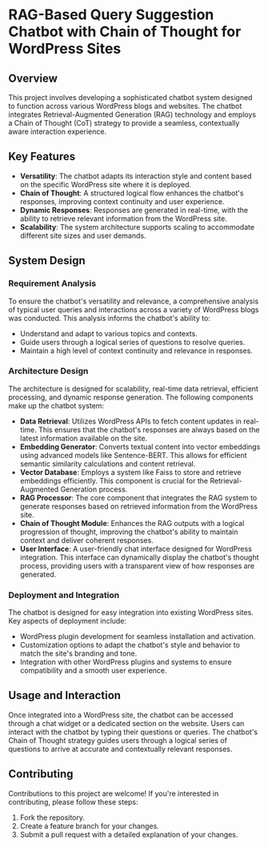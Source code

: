 # RAG-Based Query Suggestion Chatbot with Chain of Thought for WordPress Sites

## Overview
This project involves developing a sophisticated chatbot system designed to function across various WordPress blogs and websites. The chatbot integrates Retrieval-Augmented Generation (RAG) technology and employs a Chain of Thought (CoT) strategy to provide a seamless, contextually aware interaction experience.

## Key Features
- **Versatility**: The chatbot adapts its interaction style and content based on the specific WordPress site where it is deployed.
- **Chain of Thought**: A structured logical flow enhances the chatbot's responses, improving context continuity and user experience.
- **Dynamic Responses**: Responses are generated in real-time, with the ability to retrieve relevant information from the WordPress site.
- **Scalability**: The system architecture supports scaling to accommodate different site sizes and user demands.

## System Design

### Requirement Analysis
To ensure the chatbot's versatility and relevance, a comprehensive analysis of typical user queries and interactions across a variety of WordPress blogs was conducted. This analysis informs the chatbot's ability to:
- Understand and adapt to various topics and contexts.
- Guide users through a logical series of questions to resolve queries.
- Maintain a high level of context continuity and relevance in responses.

### Architecture Design
The architecture is designed for scalability, real-time data retrieval, efficient processing, and dynamic response generation. The following components make up the chatbot system:

- **Data Retrieval**: Utilizes WordPress APIs to fetch content updates in real-time. This ensures that the chatbot's responses are always based on the latest information available on the site.
- **Embedding Generator**: Converts textual content into vector embeddings using advanced models like Sentence-BERT. This allows for efficient semantic similarity calculations and content retrieval.
- **Vector Database**: Employs a system like Faiss to store and retrieve embeddings efficiently. This component is crucial for the Retrieval-Augmented Generation process.
- **RAG Processor**: The core component that integrates the RAG system to generate responses based on retrieved information from the WordPress site.
- **Chain of Thought Module**: Enhances the RAG outputs with a logical progression of thought, improving the chatbot's ability to maintain context and deliver coherent responses.
- **User Interface**: A user-friendly chat interface designed for WordPress integration. This interface can dynamically display the chatbot's thought process, providing users with a transparent view of how responses are generated.

### Deployment and Integration
The chatbot is designed for easy integration into existing WordPress sites. Key aspects of deployment include:
- WordPress plugin development for seamless installation and activation.
- Customization options to adapt the chatbot's style and behavior to match the site's branding and tone.
- Integration with other WordPress plugins and systems to ensure compatibility and a smooth user experience.

## Usage and Interaction
Once integrated into a WordPress site, the chatbot can be accessed through a chat widget or a dedicated section on the website. Users can interact with the chatbot by typing their questions or queries. The chatbot's Chain of Thought strategy guides users through a logical series of questions to arrive at accurate and contextually relevant responses.

## Contributing
Contributions to this project are welcome! If you're interested in contributing, please follow these steps:
1. Fork the repository.
2. Create a feature branch for your changes.
3. Submit a pull request with a detailed explanation of your changes.

